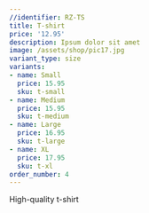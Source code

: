 ```yaml
---
//identifier: RZ-TS
title: T-shirt
price: '12.95'
description: Ipsum dolor sit amet
image: /assets/shop/pic17.jpg
variant_type: size
variants:
- name: Small
  price: 15.95
  sku: t-small
- name: Medium
  price: 15.95
  sku: t-medium
- name: Large
  price: 16.95
  sku: t-large
- name: XL
  price: 17.95
  sku: t-xl
order_number: 4
---
```


High-quality t-shirt

